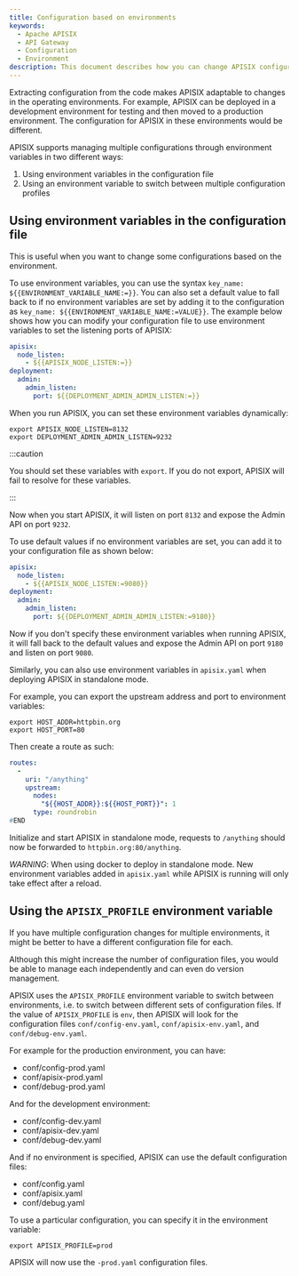 ```yaml
---
title: Configuration based on environments
keywords:
  - Apache APISIX
  - API Gateway
  - Configuration
  - Environment
description: This document describes how you can change APISIX configuration based on environments.
---
```


<!--
#
# Licensed to the Apache Software Foundation (ASF) under one or more
# contributor license agreements.  See the NOTICE file distributed with
# this work for additional information regarding copyright ownership.
# The ASF licenses this file to You under the Apache License, Version 2.0
# (the "License"); you may not use this file except in compliance with
# the License.  You may obtain a copy of the License at
#
#     http://www.apache.org/licenses/LICENSE-2.0
#
# Unless required by applicable law or agreed to in writing, software
# distributed under the License is distributed on an "AS IS" BASIS,
# WITHOUT WARRANTIES OR CONDITIONS OF ANY KIND, either express or implied.
# See the License for the specific language governing permissions and
# limitations under the License.
#
-->

Extracting configuration from the code makes APISIX adaptable to changes in the operating environments. For example, APISIX can be deployed in a development environment for testing and then moved to a production environment. The configuration for APISIX in these environments would be different.

APISIX supports managing multiple configurations through environment variables in two different ways:

1. Using environment variables in the configuration file
2. Using an environment variable to switch between multiple configuration profiles

## Using environment variables in the configuration file

This is useful when you want to change some configurations based on the environment.

To use environment variables, you can use the syntax `key_name: ${{ENVIRONMENT_VARIABLE_NAME:=}}`. You can also set a default value to fall back to if no environment variables are set by adding it to the configuration as `key_name: ${{ENVIRONMENT_VARIABLE_NAME:=VALUE}}`. The example below shows how you can modify your configuration file to use environment variables to set the listening ports of APISIX:

```yaml title="config.yaml"
apisix:
  node_listen:
    - ${{APISIX_NODE_LISTEN:=}}
deployment:
  admin:
    admin_listen:
      port: ${{DEPLOYMENT_ADMIN_ADMIN_LISTEN:=}}
```

When you run APISIX, you can set these environment variables dynamically:

```shell
export APISIX_NODE_LISTEN=8132
export DEPLOYMENT_ADMIN_ADMIN_LISTEN=9232
```

:::caution

You should set these variables with `export`. If you do not export, APISIX will fail to resolve for these variables.

:::

Now when you start APISIX, it will listen on port `8132` and expose the Admin API on port `9232`.

To use default values if no environment variables are set, you can add it to your configuration file as shown below:

```yaml title="config.yaml"
apisix:
  node_listen:
    - ${{APISIX_NODE_LISTEN:=9080}}
deployment:
  admin:
    admin_listen:
      port: ${{DEPLOYMENT_ADMIN_ADMIN_LISTEN:=9180}}
```

Now if you don't specify these environment variables when running APISIX, it will fall back to the default values and expose the Admin API on port `9180` and listen on port `9080`.

Similarly, you can also use environment variables in `apisix.yaml` when deploying APISIX in standalone mode.

For example, you can export the upstream address and port to environment variables:

```shell
export HOST_ADDR=httpbin.org
export HOST_PORT=80
```

Then create a route as such:

```yaml title="apisix.yaml"
routes:
  -
    uri: "/anything"
    upstream:
      nodes:
        "${{HOST_ADDR}}:${{HOST_PORT}}": 1
      type: roundrobin
#END
```

Initialize and start APISIX in standalone mode, requests to `/anything` should now be forwarded to `httpbin.org:80/anything`.

*WARNING*: When using docker to deploy in standalone mode. New environment variables added in `apisix.yaml` while APISIX is running will only take effect after a reload.

## Using the `APISIX_PROFILE` environment variable

If you have multiple configuration changes for multiple environments, it might be better to have a different configuration file for each.

Although this might increase the number of configuration files, you would be able to manage each independently and can even do version management.

APISIX uses the `APISIX_PROFILE` environment variable to switch between environments, i.e. to switch between different sets of configuration files. If the value of `APISIX_PROFILE` is `env`, then APISIX will look for the configuration files `conf/config-env.yaml`, `conf/apisix-env.yaml`, and `conf/debug-env.yaml`.

For example for the production environment, you can have:

* conf/config-prod.yaml
* conf/apisix-prod.yaml
* conf/debug-prod.yaml

And for the development environment:

* conf/config-dev.yaml
* conf/apisix-dev.yaml
* conf/debug-dev.yaml

And if no environment is specified, APISIX can use the default configuration files:

* conf/config.yaml
* conf/apisix.yaml
* conf/debug.yaml

To use a particular configuration, you can specify it in the environment variable:

```shell
export APISIX_PROFILE=prod
```

APISIX will now use the `-prod.yaml` configuration files.
